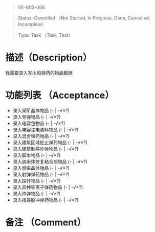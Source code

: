 > VE-003-006

> Status: Cancelled （Not Started, In Progress, Done, Cancelled, Incomplete）

> Type: Task （Task, Test）

# 描述（Description）
我需要录入军火和弹药的物品数据

# 功能列表 （Acceptance）
* 录入采矿晶体物品 (- | -√×?)
* 录入导弹物品 (- | -√×?)
* 录入电容包物品 (- | -√×?)
* 录入电容注电装料物品 (- | -√×?)
* 录入混合弹药物品 (- | -√×?)
* 录入建筑区域拒止弹药物品 (- | -√×?)
* 录入建筑制导炸弹物品 (- | -√×?)
* 录入脚本物品 (- | -√×?)
* 录入纳米体修复粘合剂物品 (- | -√×?)
* 录入频率晶体物品 (- | -√×?)
* 录入射弹弹药物品 (- | -√×?)
* 录入探针物品 (- | -√×?)
* 录入异种等离子弹药物品 (- | -√×?)
* 录入炸弹物品 (- | -√×?)
* 录入指挥脉冲弹药物品 (- | -√×?)

# 备注 （Comment）


